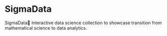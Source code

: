 # SigmaData
SigmaData🚀 Interactive data science collection to showcase transition from mathematical science to data analytics. 
